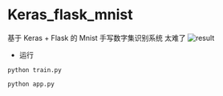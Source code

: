 # Keras_flask_mnist
基于 Keras + Flask 的 Mnist 手写数字集识别系统
 太难了
![result](https://github.com/ybsdegit/Keras_flask_mnist/blob/master/%E8%AF%86%E5%88%AB%E6%89%8B%E5%86%99.gif)


- 运行
```
python train.py

python app.py
```

